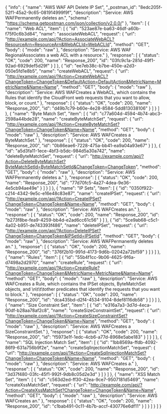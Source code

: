 {
  "info": {
    "name": "AWS WAF API Delete IP Set",
    "_postman_id": "8edc205f-52f1-45a2-9c65-081914999f9f",
    "description": "Service: AWS WAFPermanently deletes an.",
    "schema": "https://schema.getpostman.com/json/collection/v2.0.0/"
  },
  "item": [
    {
      "name": "Web ACL",
      "item": [
        {
          "id": "523ae87e-ba63-46df-a60b-f75f0c6b3d84",
          "name": "associateWebACL",
          "request": {
            "url": "http://example.com/api/?Action=AssociateWebACL?ResourceArn=ResourceArn&WebACLId=WebACLId",
            "method": "GET",
            "body": {
              "mode": "raw"
            },
            "description": "Service: AWS WAF RegionalAssociates a web ACL with a resource."
          },
          "response": [
            {
              "status": "OK",
              "code": 200,
              "name": "Response_200",
              "id": "03fc9c1a-281d-49f1-92ad-6929def5d29f"
            }
          ]
        },
        {
          "id": "ee7eb38c-b7be-450e-a2d3-050e5fd1e8b5",
          "name": "createWebACL",
          "request": {
            "url": "http://example.com/api/?Action=CreateWebACL?ChangeToken=ChangeToken&DefaultAction=DefaultAction&MetricName=MetricName&Name=Name",
            "method": "GET",
            "body": {
              "mode": "raw"
            },
            "description": "Service: AWS WAFCreates a WebACL, which contains the Rules that identify the CloudFront web requests that you want to allow, block, or count."
          },
          "response": [
            {
              "status": "OK",
              "code": 200,
              "name": "Response_200",
              "id": "d49b7c79-b60e-4e28-8584-5dd813038106"
            }
          ]
        }
      ]
    },
    {
      "name": "Byte Match Set",
      "item": [
        {
          "id": "c77a604d-4594-4b74-abc3-2598a44bde28",
          "name": "createByteMatchSet",
          "request": {
            "url": "http://example.com/api/?Action=CreateByteMatchSet?ChangeToken=ChangeToken&Name=Name",
            "method": "GET",
            "body": {
              "mode": "raw"
            },
            "description": "Service: AWS WAFCreates a ByteMatchSet."
          },
          "response": [
            {
              "status": "OK",
              "code": 200,
              "name": "Response_200",
              "id": "0b86eae6-7228-475a-bb41-ea9a04a93e67"
            }
          ]
        },
        {
          "id": "a5d3fa11-1ece-4bf3-b5dc-984d5a30a742",
          "name": "deleteByteMatchSet",
          "request": {
            "url": "http://example.com/api/?Action=DeleteByteMatchSet?ByteMatchSetId=ByteMatchSetId&ChangeToken=ChangeToken",
            "method": "GET",
            "body": {
              "mode": "raw"
            },
            "description": "Service: AWS WAFPermanently deletes a."
          },
          "response": [
            {
              "status": "OK",
              "code": 200,
              "name": "Response_200",
              "id": "77d70fc5-4a27-4dea-9e36-4e5cb94ae49e"
            }
          ]
        }
      ]
    },
    {
      "name": "IP Sets",
      "item": [
        {
          "id": "0350f922-c214-4342-9e5c-e16e48c83e87",
          "name": "createIPSet",
          "request": {
            "url": "http://example.com/api/?Action=CreateIPSet?ChangeToken=ChangeToken&Name=Name",
            "method": "GET",
            "body": {
              "mode": "raw"
            },
            "description": "Service: AWS WAFCreates an."
          },
          "response": [
            {
              "status": "OK",
              "code": 200,
              "name": "Response_200",
              "id": "b273f8be-fea9-4259-bb4d-e2ad6cc61c56"
            }
          ]
        },
        {
          "id": "5ce9ab68-c5c1-4a02-b951-de743393f486",
          "name": "deleteIPSet",
          "request": {
            "url": "http://example.com/api/?Action=DeleteIPSet?ChangeToken=ChangeToken&IPSetId=IPSetId",
            "method": "GET",
            "body": {
              "mode": "raw"
            },
            "description": "Service: AWS WAFPermanently deletes an."
          },
          "response": [
            {
              "status": "OK",
              "code": 200,
              "name": "Response_200",
              "id": "376f2b10-991d-4173-9d6b-02042a72bf59"
            }
          ]
        }
      ]
    },
    {
      "name": "Rules",
      "item": [
        {
          "id": "55b4f1cc-9b06-4625-9f6a-d7498a2d2970",
          "name": "createRule",
          "request": {
            "url": "http://example.com/api/?Action=CreateRule?ChangeToken=ChangeToken&MetricName=MetricName&Name=Name",
            "method": "GET",
            "body": {
              "mode": "raw"
            },
            "description": "Service: AWS WAFCreates a Rule, which contains the IPSet objects, ByteMatchSet objects, and \n\t\t\tother predicates that identify the requests that you want to block."
          },
          "response": [
            {
              "status": "OK",
              "code": 200,
              "name": "Response_200",
              "id": "dca435bd-d2f4-4534-9104-8def8116db58"
            }
          ]
        }
      ]
    },
    {
      "name": "Size Constraint Set",
      "item": [
        {
          "id": "e316a7a3-3d7d-4eca-90df-b28aa78af2c8",
          "name": "createSizeConstraintSet",
          "request": {
            "url": "http://example.com/api/?Action=CreateSizeConstraintSet?ChangeToken=ChangeToken&Name=Name",
            "method": "GET",
            "body": {
              "mode": "raw"
            },
            "description": "Service: AWS WAFCreates a SizeConstraintSet."
          },
          "response": [
            {
              "status": "OK",
              "code": 200,
              "name": "Response_200",
              "id": "f5973e1f-1edc-4cb6-a77d-8968e5abe183"
            }
          ]
        }
      ]
    },
    {
      "name": "SQL Injection Match Set",
      "item": [
        {
          "id": "1bb8569a-ffdb-4092-86f9-631a756b9f2e",
          "name": "createSqlInjectionMatchSet",
          "request": {
            "url": "http://example.com/api/?Action=CreateSqlInjectionMatchSet?ChangeToken=ChangeToken&Name=Name",
            "method": "GET",
            "body": {
              "mode": "raw"
            },
            "description": "Service: AWS WAFCreates a."
          },
          "response": [
            {
              "status": "OK",
              "code": 200,
              "name": "Response_200",
              "id": "3d37f480-03fc-45f1-992f-9db8c05d2e3d"
            }
          ]
        }
      ]
    },
    {
      "name": "XSS Match Set",
      "item": [
        {
          "id": "c563d2ed-ff30-42ea-9ce7-9507181d5469",
          "name": "createXssMatchSet",
          "request": {
            "url": "http://example.com/api/?Action=CreateXssMatchSet?ChangeToken=ChangeToken&Name=Name",
            "method": "GET",
            "body": {
              "mode": "raw"
            },
            "description": "Service: AWS WAFCreates an."
          },
          "response": [
            {
              "status": "OK",
              "code": 200,
              "name": "Response_200",
              "id": "c1bab491-0c11-4b7b-accf-430776e6df11"
            }
          ]
        }
      ]
    }
  ]
}